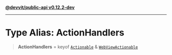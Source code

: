 [**@devvit/public-api v0.12.2-dev**](../../../../../../README.md)

---

# Type Alias: ActionHandlers

> **ActionHandlers** = keyof [`Actionable`](Actionable.md) & [`WebViewActionable`](WebViewActionable.md)
